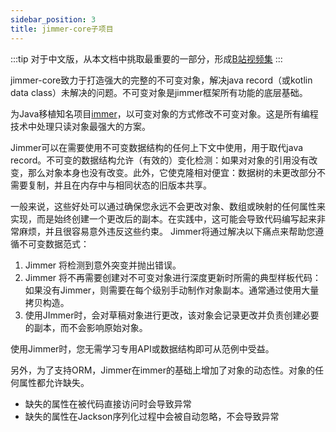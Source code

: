 ```yaml
---
sidebar_position: 3
title: jimmer-core子项目
---
```


:::tip
对于中文版，从本文档中挑取最重要的一部分，形成[B站视频集](https://www.bilibili.com/video/BV1dA4y1R7pV/?vd_source=60313648ad86e28e629f98e944f7fa2a)
:::

jimmer-core致力于打造强大的完整的不可变对象，解决java record（或kotlin data class）未解决的问题。不可变对象是jimmer框架所有功能的底层基础。

为Java移植知名项目[immer](https://github.com/immerjs/immer)，以可变对象的方式修改不可变对象。这是所有编程技术中处理只读对象最强大的方案。

Jimmer可以在需要使用不可变数据结构的任何上下文中使用，用于取代java record。不可变的数据结构允许（有效的）变化检测：如果对对象的引用没有改变，那么对象本身也没有改变。此外，它使克隆相对便宜：数据树的未更改部分不需要复制，并且在内存中与相同状态的旧版本共享。

一般来说，这些好处可以通过确保您永远不会更改对象、数组或映射的任何属性来实现，而是始终创建一个更改后的副本。在实践中，这可能会导致代码编写起来非常麻烦，并且很容易意外违反这些约束。 Jimmer将通过解决以下痛点来帮助您遵循不可变数据范式：

1. Jimmer 将检测到意外突变并抛出错误。
2. Jimmer 将不再需要创建对不可变对象进行深度更新时所需的典型样板代码：如果没有Jimmer，则需要在每个级别手动制作对象副本。通常通过使用大量拷贝构造。
3. 使用JImmer时，会对草稿对象进行更改，该对象会记录更改并负责创建必要的副本，而不会影响原始对象。

使用Jimmer时，您无需学习专用API或数据结构即可从范例中受益。

另外，为了支持ORM，Jimmer在immer的基础上增加了对象的动态性。对象的任何属性都允许缺失。
- 缺失的属性在被代码直接访问时会导致异常
- 缺失的属性在Jackson序列化过程中会被自动忽略，不会导致异常